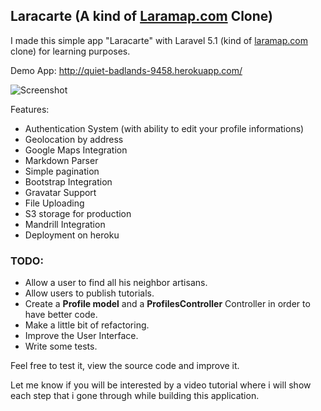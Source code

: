 ## Laracarte (A kind of [Laramap.com](http://laramap.com) Clone)

I made this simple app "Laracarte" with Laravel 5.1 (kind of [laramap.com](http://laramap.com) clone) for learning purposes.

Demo App: http://quiet-badlands-9458.herokuapp.com/

![Screenshot](https://raw.githubusercontent.com/mercuryseries/laracarte/master/public/img/screenshot.png)

Features:

- Authentication System (with ability to edit your profile informations)
- Geolocation by address
- Google Maps Integration
- Markdown Parser
- Simple pagination
- Bootstrap Integration
- Gravatar Support
- File Uploading
- S3 storage for production
- Mandrill Integration
- Deployment on heroku


### TODO:

- Allow a user to find all his neighbor artisans.
- Allow users to publish tutorials.
- Create a **Profile model** and a **ProfilesController** Controller in order to have better code.
- Make a little bit of refactoring.
- Improve the User Interface.
- Write some tests.

Feel free to test it, view the source code and improve it.

Let me know if you will be interested by a video tutorial where i will show each step that i gone through while building this application.